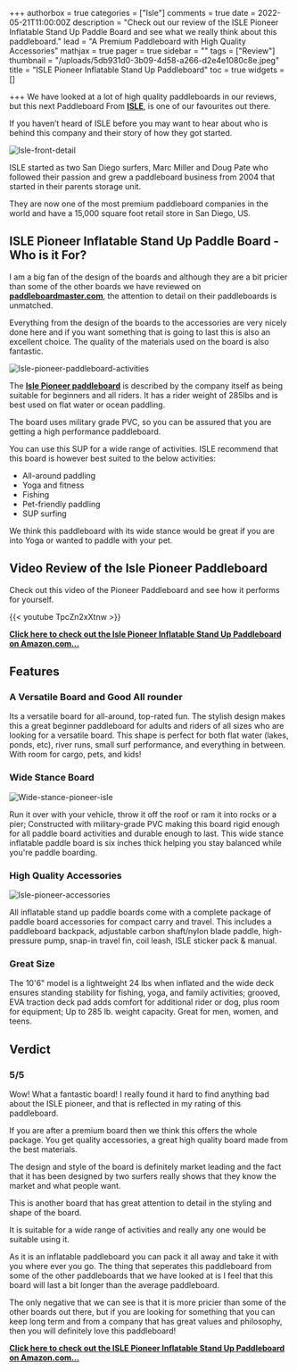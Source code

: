 +++
authorbox = true
categories = ["Isle"]
comments = true
date = 2022-05-21T11:00:00Z
description = "Check out our review of the ISLE Pioneer Inflatable Stand Up Paddle Board and see what we really think about this paddleboard."
lead = "A Premium Paddleboard with High Quality Accessories"
mathjax = true
pager = true
sidebar = ""
tags = ["Review"]
thumbnail = "/uploads/5db931d0-3b09-4d58-a266-d2e4e1080c8e.jpeg"
title = "ISLE Pioneer Inflatable Stand Up Paddleboard"
toc = true
widgets = []

+++
We have looked at a lot of high quality paddleboards in our reviews, but this next Paddleboard From [**ISLE**](/categories/isle/), is one of our favourites out there.

If you haven’t heard of ISLE before you may want to hear about who is behind this company and their story of how they got started.

![Isle-front-detail](/uploads/49fccb7e-ffec-4720-a149-18b7d119f927.jpeg "Isle-front-detail")

ISLE started as two San Diego surfers, Marc Miller and Doug Pate who followed their passion and grew a paddleboard business from 2004 that started in their parents storage unit.

They are now one of the most premium paddleboard companies in the world and have a 15,000 square foot retail store in San Diego, US.

## ISLE Pioneer Inflatable Stand Up Paddle Board - Who is it For?

I am a big fan of the design of the boards and although they are a bit pricier than some of the other boards we have reviewed on [**paddleboardmaster.com**](/), the attention to detail on their paddleboards is unmatched.

Everything from the design of the boards to the accessories are very nicely done here and if you want something that is going to last this is also an excellent choice.  The quality of the materials used on the board is also fantastic.

![Isle-pioneer-paddleboard-activities](/uploads/fa9f78ea-8fc8-4e8a-9ff0-f8a5bb080bc3.jpeg "Isle-pioneer-paddleboard-activities")

The [**Isle Pioneer paddleboard**](https://www.amazon.com/dp/B0887Z4JP8?pd_rd_i=B0887Z4JP8&pd_rd_w=DWZoE&pf_rd_p=33c4e3fc-b90b-44ce-8b60-9caf530f918e&pd_rd_wg=YHYpC&pf_rd_r=M9V4PHTY7ZG7D6624EPV&pd_rd_r=2db332ff-b5cb-48d5-8588-9650d673266d&s=sports-and-fitness&smid=A1JEZ1O7F81YDT&spLa=ZW5jcnlwdGVkUXVhbGlmaWVyPUFJSkhLRFpGMFY5WFomZW5jcnlwdGVkSWQ9QTAxNTc2NDIxNlJWTk5PSDZYUUcwJmVuY3J5cHRlZEFkSWQ9QTAzMzcwODU2STVBTTJKSENMSjMmd2lkZ2V0TmFtZT1zcF9kZXRhaWxfdGhlbWF0aWMmYWN0aW9uPWNsaWNrUmVkaXJlY3QmZG9Ob3RMb2dDbGljaz10cnVl&th=1&psc=1&linkCode=ll1&tag=paddleboardmaster-20&linkId=ecfb279bc8fc0739e5c1ce81a3f93aea&language=en_US&ref_=as_li_ss_tl) is described by the company itself as being suitable for beginners and all riders.  It has a rider weight of 285lbs and is best used on flat water or ocean paddling.

The board uses military grade PVC, so you can be assured that you are getting a high performance paddleboard.

You can use this SUP for a wide range of activities.  ISLE recommend that this board is however best suited to the below activities:

* All-around paddling
* Yoga and fitness
* Fishing
* Pet-friendly paddling
* SUP surfing

We think this paddleboard with its wide stance would be great if you are into Yoga or wanted to paddle with your pet.

## Video Review of the Isle Pioneer Paddleboard

Check out this video of the Pioneer Paddleboard and see how it performs for yourself.

{{< youtube TpcZn2xXtnw >}}

[**Click here to check out the Isle Pioneer Inflatable Stand Up Paddleboard on Amazon.com…**](https://www.amazon.com/dp/B0887Z4JP8?pd_rd_i=B0887Z4JP8&pd_rd_w=DWZoE&pf_rd_p=33c4e3fc-b90b-44ce-8b60-9caf530f918e&pd_rd_wg=YHYpC&pf_rd_r=M9V4PHTY7ZG7D6624EPV&pd_rd_r=2db332ff-b5cb-48d5-8588-9650d673266d&s=sports-and-fitness&smid=A1JEZ1O7F81YDT&spLa=ZW5jcnlwdGVkUXVhbGlmaWVyPUFJSkhLRFpGMFY5WFomZW5jcnlwdGVkSWQ9QTAxNTc2NDIxNlJWTk5PSDZYUUcwJmVuY3J5cHRlZEFkSWQ9QTAzMzcwODU2STVBTTJKSENMSjMmd2lkZ2V0TmFtZT1zcF9kZXRhaWxfdGhlbWF0aWMmYWN0aW9uPWNsaWNrUmVkaXJlY3QmZG9Ob3RMb2dDbGljaz10cnVl&th=1&psc=1&linkCode=ll1&tag=paddleboardmaster-20&linkId=ecfb279bc8fc0739e5c1ce81a3f93aea&language=en_US&ref_=as_li_ss_tl)

## Features

### A Versatile Board and Good All rounder

Its a versatile board for all-around, top-rated fun. The stylish design makes this a great beginner paddleboard for adults and riders of all sizes who are looking for a versatile board. This shape is perfect for both flat water (lakes, ponds, etc), river runs, small surf performance, and everything in between. With room for cargo, pets, and kids!

### Wide Stance Board

![Wide-stance-pioneer-isle](/uploads/c7ccc15f-d234-45cc-a572-cecb706f5418.jpeg "Wide-stance-pioneer-isle")

Run it over with your vehicle, throw it off the roof or ram it into rocks or a pier; Constructed with military-grade PVC making this board rigid enough for all paddle board activities and durable enough to last. This wide stance inflatable paddle board is six inches thick helping you stay balanced while you're paddle boarding.

### High Quality Accessories

![Isle-pioneer-accessories](/uploads/b080e34c-cbfc-4206-8fc4-591dbaaa835f.jpeg "Isle-pioneer-accessories")

All inflatable stand up paddle boards come with a complete package of paddle board accessories for compact carry and travel. This includes a paddleboard backpack, adjustable carbon shaft/nylon blade paddle, high-pressure pump, snap-in travel fin, coil leash, ISLE sticker pack & manual.

### Great Size 

The 10'6" model is a lightweight 24 lbs when inflated and the wide deck ensures standing stability for fishing, yoga, and family activities; grooved, EVA traction deck pad adds comfort for additional rider or dog, plus room for equipment; Up to 285 lb. weight capacity. Great for men, women, and teens.

## Verdict

### 5/5

Wow! What a fantastic board! I really found it hard to find anything bad about the ISLE pioneer, and that is reflected in my rating of this paddleboard.

If you are after a premium board then we think this offers the whole package.  You get quality accessories, a great high quality board made from the best materials.  

The design and style of the board is definitely market leading and the fact that it has been designed by two surfers really shows that they know the market and what people want.

This is another board that has great attention to detail in the styling and shape of the board.  

It is suitable for a wide range of activities and really any one would be suitable using it.

As it is an inflatable paddleboard you can pack it all away and take it with you where ever you go.  The thing that seperates this paddleboard from some of the other paddleboards that we have looked at is I feel that this board will last a bit longer than the average paddleboard.

The only negative that we can see is that it is more pricier than some of the other boards out there, but if you are looking for something that you can keep long term and from a company that has great values and philosophy, then you will definitely love this paddleboard!

[**Click here to check out the ISLE Pioneer Inflatable Stand Up Paddleboard on Amazon.com…**](https://www.amazon.com/dp/B0887Z4JP8?pd_rd_i=B0887Z4JP8&pd_rd_w=DWZoE&pf_rd_p=33c4e3fc-b90b-44ce-8b60-9caf530f918e&pd_rd_wg=YHYpC&pf_rd_r=M9V4PHTY7ZG7D6624EPV&pd_rd_r=2db332ff-b5cb-48d5-8588-9650d673266d&s=sports-and-fitness&smid=A1JEZ1O7F81YDT&spLa=ZW5jcnlwdGVkUXVhbGlmaWVyPUFJSkhLRFpGMFY5WFomZW5jcnlwdGVkSWQ9QTAxNTc2NDIxNlJWTk5PSDZYUUcwJmVuY3J5cHRlZEFkSWQ9QTAzMzcwODU2STVBTTJKSENMSjMmd2lkZ2V0TmFtZT1zcF9kZXRhaWxfdGhlbWF0aWMmYWN0aW9uPWNsaWNrUmVkaXJlY3QmZG9Ob3RMb2dDbGljaz10cnVl&th=1&psc=1&linkCode=ll1&tag=paddleboardmaster-20&linkId=ecfb279bc8fc0739e5c1ce81a3f93aea&language=en_US&ref_=as_li_ss_tl)